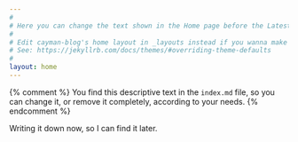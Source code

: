 ```yaml
---
#
# Here you can change the text shown in the Home page before the Latest Posts section.
#
# Edit cayman-blog's home layout in _layouts instead if you wanna make some changes
# See: https://jekyllrb.com/docs/themes/#overriding-theme-defaults
#
layout: home
---
```


{% comment %}
You find this descriptive text in the `index.md` file, so you can change it, or remove it completely, according to your needs.
{% endcomment %}

Writing it down now, so I can find it later.

